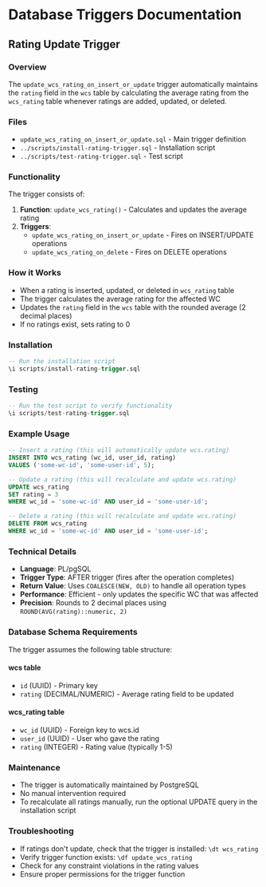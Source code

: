 # Database Triggers Documentation

## Rating Update Trigger

### Overview
The `update_wcs_rating_on_insert_or_update` trigger automatically maintains the `rating` field in the `wcs` table by calculating the average rating from the `wcs_rating` table whenever ratings are added, updated, or deleted.

### Files
- `update_wcs_rating_on_insert_or_update.sql` - Main trigger definition
- `../scripts/install-rating-trigger.sql` - Installation script
- `../scripts/test-rating-trigger.sql` - Test script

### Functionality
The trigger consists of:
1. **Function**: `update_wcs_rating()` - Calculates and updates the average rating
2. **Triggers**: 
   - `update_wcs_rating_on_insert_or_update` - Fires on INSERT/UPDATE operations
   - `update_wcs_rating_on_delete` - Fires on DELETE operations

### How it Works
- When a rating is inserted, updated, or deleted in `wcs_rating` table
- The trigger calculates the average rating for the affected WC
- Updates the `rating` field in the `wcs` table with the rounded average (2 decimal places)
- If no ratings exist, sets rating to 0

### Installation
```sql
-- Run the installation script
\i scripts/install-rating-trigger.sql
```

### Testing
```sql
-- Run the test script to verify functionality
\i scripts/test-rating-trigger.sql
```

### Example Usage
```sql
-- Insert a rating (this will automatically update wcs.rating)
INSERT INTO wcs_rating (wc_id, user_id, rating) 
VALUES ('some-wc-id', 'some-user-id', 5);

-- Update a rating (this will recalculate and update wcs.rating)
UPDATE wcs_rating 
SET rating = 3 
WHERE wc_id = 'some-wc-id' AND user_id = 'some-user-id';

-- Delete a rating (this will recalculate and update wcs.rating)
DELETE FROM wcs_rating 
WHERE wc_id = 'some-wc-id' AND user_id = 'some-user-id';
```

### Technical Details
- **Language**: PL/pgSQL
- **Trigger Type**: AFTER trigger (fires after the operation completes)
- **Return Value**: Uses `COALESCE(NEW, OLD)` to handle all operation types
- **Performance**: Efficient - only updates the specific WC that was affected
- **Precision**: Rounds to 2 decimal places using `ROUND(AVG(rating)::numeric, 2)`

### Database Schema Requirements
The trigger assumes the following table structure:

#### wcs table
- `id` (UUID) - Primary key
- `rating` (DECIMAL/NUMERIC) - Average rating field to be updated

#### wcs_rating table  
- `wc_id` (UUID) - Foreign key to wcs.id
- `user_id` (UUID) - User who gave the rating
- `rating` (INTEGER) - Rating value (typically 1-5)

### Maintenance
- The trigger is automatically maintained by PostgreSQL
- No manual intervention required
- To recalculate all ratings manually, run the optional UPDATE query in the installation script

### Troubleshooting
- If ratings don't update, check that the trigger is installed: `\dt wcs_rating`
- Verify trigger function exists: `\df update_wcs_rating`
- Check for any constraint violations in the rating values
- Ensure proper permissions for the trigger function